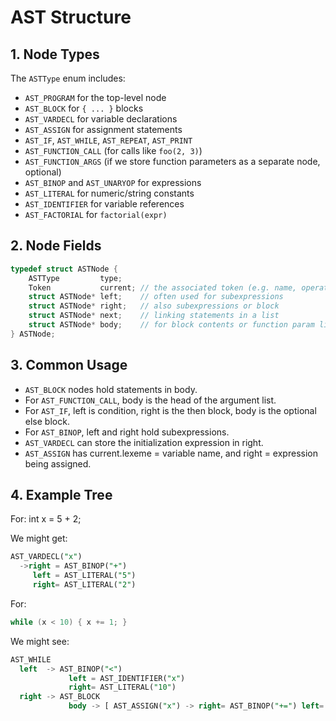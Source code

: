 # AST Structure

## 1. Node Types

The `ASTType` enum includes:

- `AST_PROGRAM` for the top-level node
- `AST_BLOCK` for `{ ... }` blocks
- `AST_VARDECL` for variable declarations
- `AST_ASSIGN` for assignment statements
- `AST_IF`, `AST_WHILE`, `AST_REPEAT`, `AST_PRINT`
- `AST_FUNCTION_CALL` (for calls like `foo(2, 3)`)
- `AST_FUNCTION_ARGS` (if we store function parameters as a separate node, optional)
- `AST_BINOP` and `AST_UNARYOP` for expressions
- `AST_LITERAL` for numeric/string constants
- `AST_IDENTIFIER` for variable references
- `AST_FACTORIAL` for `factorial(expr)`

## 2. Node Fields

```c
typedef struct ASTNode {
    ASTType         type;
    Token           current; // the associated token (e.g. name, operator, literal)
    struct ASTNode* left;    // often used for subexpressions
    struct ASTNode* right;   // also subexpressions or block
    struct ASTNode* next;    // linking statements in a list
    struct ASTNode* body;    // for block contents or function param list
} ASTNode;
```
## 3. Common Usage
- `AST_BLOCK` nodes hold statements in body.
- For `AST_FUNCTION_CALL`, body is the head of the argument list.
- For `AST_IF`, left is condition, right is the then block, body is the optional else block.
- For `AST_BINOP`, left and right hold subexpressions.
- `AST_VARDECL` can store the initialization expression in right.
- `AST_ASSIGN` has current.lexeme = variable name, and right = expression being assigned.

## 4. Example Tree
For:
int x = 5 + 2;

We might get:
```sql
AST_VARDECL("x")
  ->right = AST_BINOP("+")
     left = AST_LITERAL("5")
     right= AST_LITERAL("2")
```

For:
```c
while (x < 10) { x += 1; }
```

We might see:
```sql
AST_WHILE
  left  -> AST_BINOP("<")
             left = AST_IDENTIFIER("x")
             right= AST_LITERAL("10")
  right -> AST_BLOCK
             body -> [ AST_ASSIGN("x") -> right= AST_BINOP("+=") left= x, right=1 ]
```